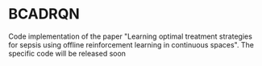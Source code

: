 # BCADRQN
Code implementation of the paper "Learning optimal treatment strategies for sepsis  using offline reinforcement learning in continuous spaces". The specific code will be released soon
